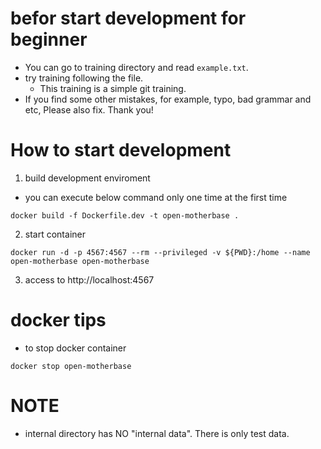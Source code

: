 # befor start development for beginner
- You can go to training directory and read `example.txt`.
- try training following the file.
  - This training is a simple git training.
- If you find some other mistakes, for example, typo, bad grammar and etc, Please also fix. Thank you! 

# How to start development
1. build development enviroment
  - you can execute below command only one time at the first time
```
docker build -f Dockerfile.dev -t open-motherbase .
```
2. start container
```
docker run -d -p 4567:4567 --rm --privileged -v ${PWD}:/home --name open-motherbase open-motherbase
```
3. access to http://localhost:4567

# docker tips
- to stop docker container
```
docker stop open-motherbase
```

# NOTE
- internal directory has NO "internal data". There is only test data.

